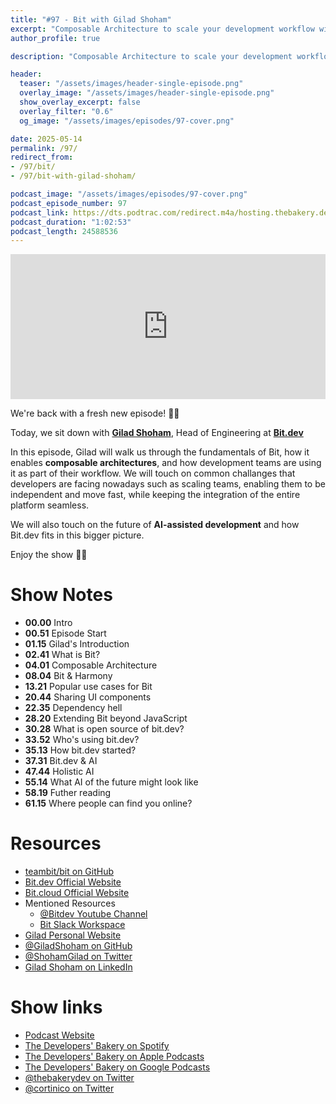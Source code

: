 ```yaml
---
title: "#97 - Bit with Gilad Shoham"
excerpt: "Composable Architecture to scale your development workflow with Gilhad Shoham and bit.dev"
author_profile: true

description: "Composable Architecture to scale your development workflow with Gilhad Shoham and bit.dev"

header:
  teaser: "/assets/images/header-single-episode.png"
  overlay_image: "/assets/images/header-single-episode.png"
  show_overlay_excerpt: false
  overlay_filter: "0.6"
  og_image: "/assets/images/episodes/97-cover.png"

date: 2025-05-14
permalink: /97/
redirect_from:
- /97/bit/
- /97/bit-with-gilad-shoham/

podcast_image: "/assets/images/episodes/97-cover.png"
podcast_episode_number: 97
podcast_link: https://dts.podtrac.com/redirect.m4a/hosting.thebakery.dev/97-thedevelopersbakery-bit.m4a
podcast_duration: "1:02:53"
podcast_length: 24588536
---
```


<iframe src="https://open.spotify.com/embed-podcast/show/4jV6Yoz7D38sZJlYMzJm3k" width="100%" height="232" frameborder="0" allowtransparency="true" allow="encrypted-media"></iframe>

We're back with a fresh new episode! 🍞🎉

Today, we sit down with [**Gilad Shoham**](https://twitter.com/ShohamGilad), Head of Engineering at [**Bit.dev**](https://bit.dev)

In this episode, Gilad will walk us through the fundamentals of Bit, how it enables **composable architectures**, and how development teams are using it as part of their workflow. We will touch on common challanges that developers are facing nowadays such as scaling teams, enabling them to be independent and move fast, while keeping the integration of the entire platform seamless.

We will also touch on the future of **AI-assisted development** and how Bit.dev fits in this bigger picture.

Enjoy the show 👨‍🍳

# Show Notes

- **00.00** Intro
- **00.51** Episode Start
- **01.15** Gilad's Introduction
- **02.41** What is Bit?
- **04.01** Composable Architecture
- **08.04** Bit & Harmony
- **13.21** Popular use cases for Bit
- **20.44** Sharing UI components
- **22.35** Dependency hell
- **28.20** Extending Bit beyond JavaScript
- **30.28** What is open source of bit.dev?
- **33.52** Who's using bit.dev?
- **35.13** How bit.dev started?
- **37.31** Bit.dev & AI
- **47.44** Holistic AI
- **55.14** What AI of the future might look like
- **58.19** Futher reading
- **61.15** Where people can find you online?

# Resources

* <i class="fab fa-github"></i> [teambit/bit on GitHub](https://github.com/teambit/bit)
* <i class="fas fa-link"></i> [Bit.dev Official Website](https://bit.dev/)
* <i class="fas fa-link"></i> [Bit.cloud Official Website](https://bit.cloud/)
* Mentioned Resources
  * <i class="fab fa-youtube"></i> [@Bitdev Youtube Channel](https://www.youtube.com/watch?v=lgaqS0pmUzk)
  * <i class="fab fa-slack"></i> [Bit Slack Workspace](https://slack.bit.cloud/)
* <i class="fas fa-link"></i> [Gilad Personal Website](https://gilad.dev/)
* <i class="fab fa-github"></i> [@GiladShoham on GitHub](https://github.com/GiladShoham)
* <i class="fab fa-twitter"></i> [@ShohamGilad on Twitter](https://twitter.com/ShohamGilad)
* <i class="fab fa-linkedin"></i> [Gilad Shoham on LinkedIn](https://www.linkedin.com/in/shohamgilad/)

# Show links

* <i class="fas fa-link"></i> [Podcast Website](https://thebakery.dev)
* <i class="fab fa-spotify"></i> [The Developers' Bakery on Spotify](https://open.spotify.com/show/4jV6Yoz7D38sZJlYMzJm3k?si=AL3ske_0R_CKlEScMhYhug)
* <i class="fas fa-podcast"></i> [The Developers' Bakery on Apple Podcasts](https://podcasts.apple.com/us/podcast/the-developers-bakery/id1542849034)
* <i class="fab fa-google-play"></i> [The Developers' Bakery on Google Podcasts](https://podcasts.google.com/feed/aHR0cHM6Ly90aGViYWtlcnkuZGV2L3BvZGNhc3QueG1s)
* <i class="fab fa-twitter"></i> [@thebakerydev on Twitter](https://twitter.com/thebakerydev)
* <i class="fab fa-twitter"></i> [@cortinico on Twitter](https://twitter.com/cortinico)